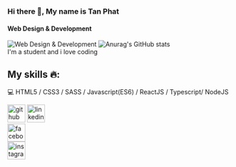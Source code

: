 ### Hi there 👋, My name is Tan Phat
#### Web Design & Development
![Web Design & Development](https://media-exp1.licdn.com/dms/image/C5616AQG2eOSl3V4uFA/profile-displaybackgroundimage-shrink_350_1400/0/1639071252906?e=1644451200&v=beta&t=Kg1sgDAVgMBKqBzhYwtdLQ1ebA_zEVFKFwx421WWIiE)
![Anurag's GitHub stats](https://github-readme-stats.vercel.app/api?username=ttphat2805&theme=dark&show_icons=true) <br/>
I'm a student and i love coding 

## My skills :fire::
:computer: HTML5 / CSS3 / SASS / Javascript(ES6) / ReactJS /  Typescript/ NodeJS


[<img src='https://cdn.jsdelivr.net/npm/simple-icons@3.0.1/icons/github.svg' alt='github' height='40'>](https://github.com/ttphat2805)
[<img src='https://cdn.jsdelivr.net/npm/simple-icons@3.0.1/icons/linkedin.svg' alt='linkedin' height='40'>](https://www.linkedin.com/in/https://www.linkedin.com/in/trantanphat//)  
[<img src='https://cdn.jsdelivr.net/npm/simple-icons@3.0.1/icons/facebook.svg' alt='facebook' height='40'>](https://www.facebook.com/https://www.facebook.com/Accounts.Phat/)  
[<img src='https://cdn.jsdelivr.net/npm/simple-icons@3.0.1/icons/instagram.svg' alt='instagram' height='40'>](https://www.instagram.com/__tphattts.28/)  

